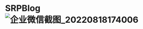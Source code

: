 # SRPBlog![企业微信截图_20220818174006](https://user-images.githubusercontent.com/11438971/185364178-06354faa-d527-4b66-8b2b-0b4effa400ed.png)
